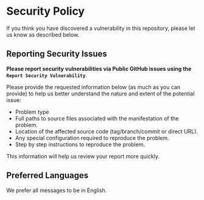 # Security Policy

If you think you have discovered a vulnerability in this repository,
please let us know as described below.

## Reporting Security Issues

**Please report security vulnerabilities via
Public GitHub issues using the `Report Security Vulnerability`**.

Please provide the requested information below (as much as you can provide)
to help us better understand the nature and extent of the potential issue:

-   Problem type
-   Full paths to source files associated with the manifestation of the problem.
-   Location of the affected source code (tag/branch/commit or direct URL).
-   Any special configuration required to reproduce the problem.
-   Step by step instructions to reproduce the problem.

This information will help us review your report more quickly.

## Preferred Languages

We prefer all messages to be in English.

